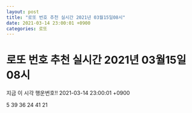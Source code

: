 ```yaml
---
layout: post
title: "로또 번호 추천 실시간 2021년 03월15일08시"
date: 2021-03-14 23:00:01 +0900
categories: 로또
---
```


# 로또 번호 추천 실시간 2021년 03월15일08시

지금 이 시각 행운번호!! 2021-03-14 23:00:01 +0900

 5  39  36  24  41  21 

